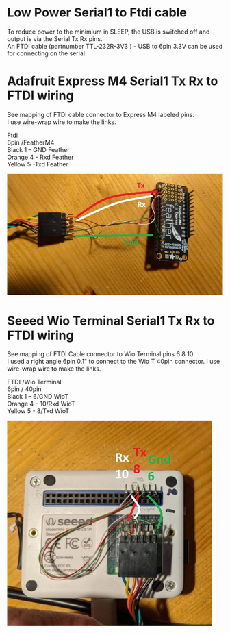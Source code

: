 # Low Power Serial1 to Ftdi cable 

To reduce power to the minimium in SLEEP, the USB is switched off and output is via the Serial Tx Rx pins.    
An FTDI cable (partnumber TTL-232R-3V3 ) - USB to 6pin 3.3V can be used for connecting on the serial.   


# Adafruit Express M4 Serial1 Tx Rx  to FTDI wiring 
See mapping of FTDI cable connector to Express M4 labeled pins.    
I use wire-wrap wire to make the links.

Ftdi   
6pin     /FeatherM4   
Black  1 – GND Feather   
Orange 4 - Rxd Feather   
Yellow 5  -Txd Feather   

<picture>
 <img alt="board support hole dimensions" src="diagrams/afm4_wiring graphic.jpg">
</picture>   

# Seeed Wio Terminal Serial1 Tx Rx  to FTDI wiring 
 See mapping of FTDI Cable connector to Wio Terminal pins 6 8 10.    
I used a right angle 6pin 0.1" to connect to the Wio T 40pin connector.
I use wire-wrap wire to make the links.    

FTDI    /Wio Terminal    
6pin    /  40pin    
Black  1 – 6/GND WioT    
Orange 4 – 10/Rxd WioT    
Yellow 5 -  8/Txd WioT   

<picture>
 <img alt="board support hole dimensions" src="diagrams/wioterm_wiring graphic.jpg">
</picture>

